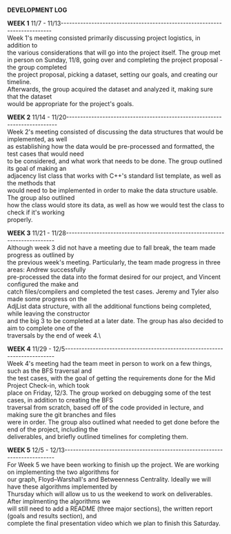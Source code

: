 **DEVELOPMENT LOG**

**WEEK 1** 11/7 - 11/13--------------------------------------------------------------------------\
  Week 1's meeting consisted primarily discussing project logistics, in addition to\
  the various considerations that will go into the project itself. The group met\
  in person on Sunday, 11/8, going over and completing the project proposal - the group completed\
  the project proposal, picking a dataset, setting our goals, and creating our timeline.\
  Afterwards, the group acquired the dataset and analyzed it, making sure that the dataset\
  would be appropriate for the project's goals.
  
**WEEK 2** 11/14 - 11/20--------------------------------------------------------------------------\
  Week 2's meeting consisted of discussing the data structures that would be implemented, as well\
  as establishing how the data would be pre-processed and formatted, the test cases that would need\
  to be considered, and what work that needs to be done. The group outlined its goal of making an\
  adjacency list class that works with C++'s standard list template, as well as the methods that\
  would need to be implemented in order to make the data structure usable. The group also outlined\
  how the class would store its data, as well as how we would test the class to check if it's working\
  properly.
  
**WEEK 3** 11/21 - 11/28--------------------------------------------------------------------------\
  Although week 3 did not have a meeting due to fall break, the team made progress as outlined by\
  the previous week's meeting. Particularly, the team made progress in three areas: Andrew successfully\
  pre-processed the data into the format desired for our project, and Vincent configured the make and\
  catch files/compilers and completed the test cases. Jeremy and Tyler also made some progress on the\
  AdjList data structure, with all the additional functions being completed, while leaving the constructor\
  and the big 3 to be completed at a later date. The group has also decided to aim to complete one of the\
  traversals by the end of week 4.\
  
  **WEEK 4** 11/29 - 12/5--------------------------------------------------------------------------\
  Week 4's meeting had the team meet in person to work on a few things, such as the BFS traversal and\
  the test cases, with the goal of getting the requirements done for the Mid Project Check-in, which took\
  place on Friday, 12/3. The group worked on debugging some of the test cases, in addition to creating the BFS\
  traversal from scratch, based off of the code provided in lecture, and making sure the git branches and files\
  were in order. The group also outlined what needed to get done before the end of the project, including the\
  deliverables, and briefly outlined timelines for completing them.
  
   **WEEK 5** 12/5 - 12/13--------------------------------------------------------------------------\
   For Week 5 we have been working to finish up the project. We are working on implementing the two algorithms for\
   our graph, Floyd–Warshall's and Betweenness Centrality. Ideally we will have these algorithms implemented by\
   Thursday which will allow us to us the weekend to work on deliverables. After implmenting the algorithms we\
   will still need to add a README (three major sections), the written report (goals and results section), and\
   complete the final presentation video which we plan to finish this Saturday. 
